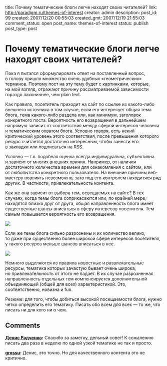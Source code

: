 title: Почему тематические блоги легче находят своих читателей?
link: http://paradigm.ru/themes-of-interest
creator: admin
description: 
post_id: 99
created: 2007/12/20 00:55:03
created_gmt: 2007/12/19 21:55:03
comment_status: open
post_name: themes-of-interest
status: publish
post_type: post

# Почему тематические блоги легче находят своих читателей?

Пока я пытался сформулировать ответ на поставленный вопрос, в голову пришло множество очень удобных «геометрических» терминов. Поэтому пост на эту тему будет с картинками, которые, на мой взгляд, отражают причину рассматриваемой зависимости гораздо лаконичнее, чем plain text.

Как правило, посетитель приходит на сайт по ссылке из какого-либо внешнего источника в том случае, если его интересует общая тема блога, тема какого-либо раздела или, как минимум, заголовок конкретного поста. Вероятность его возвращения в дальнейшем напрямую зависит от соответствия между сферой интересов человека и тематическим охватом блога. Условно говоря, есть некий критический уровень этого соответствия, после превышения которого ресурс считается достаточно интересным, чтобы занести его в закладки или подписаться на RSS.

Условно — т.к. подобная оценка всегда индивидуальна, субъективна и зависит от многих внешних причин. Например, от наличия достаточного количества времени для ознакомления с сайтом, или от любопытства конкретного пользователя. На внешние причины веб-мастеру повлиять невозможно, зато под его контролем находитяся ряд других. В частности, привлекательность контента.

Как же она зависит от выбора тем, освещаемых на сайте?  В тех случаях, когда темы блога соприкасаются или, по крайней мере, находятся близко друг от друга, общая направленность блога имеет существенные шансы вписаться в сферу интересов посетителя. Тем самым повышается вероятность его возвращения.

![](/;-\)/2007/12/1.png)

Если же темы блога сильно разрознены и их количество велико, то даже при существенно более широкой сфере интересов посетителя, у такого ресурса меньше шансов вписаться в нее.

![](/;-\)/2007/12/2.png)

Немного выделяются из правила новостные и развлекательные ресурсы, тематика которых зачастую бывает очень широка, но привлекательность от этого не падает. В их случае разрозненная направленность отдельных тем компенсируется дополнительной объединяющей (общей для всех) характеристикой. Это, соответственно, новизна и fun.

Резюме: для того, чтобы добиться высокой посещаемости блога, нужно четко определить его тематику. Писать обо всем для всех — то же, что писать ни для кого ни о чем.

## Comments

**[Денис Радченко](#103 "2007/12/20 17:48:49"):** Спасибо за заметку, дельный совет! К сожалению писать два раза в неделю по одной узкой тематике не так и просто.

**[grossu](#106 "2007/12/22 02:04:23"):** Денис, это точно. Но для качественного контента это не критично.


